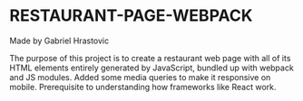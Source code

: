 # RESTAURANT-PAGE-WEBPACK
Made by Gabriel Hrastovic

The purpose of this project is to create a restaurant web page with all of its HTML elements entirely generated by JavaScript, bundled up with webpack and JS modules. Added some media queries to make it responsive on mobile. Prerequisite to understanding how frameworks like React work.
